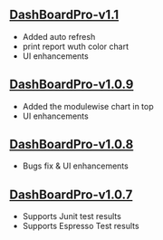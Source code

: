 ## **[DashBoardPro-v1.1](https://www.npmjs.com/package/dashboardpro/v/1.1)**

- Added auto refresh
- print report wuth color chart
- UI enhancements

## **[DashBoardPro-v1.0.9](https://www.npmjs.com/package/dashboardpro/v/1.0.9)**

- Added the modulewise chart in top
- UI enhancements

## **[DashBoardPro-v1.0.8](https://www.npmjs.com/package/dashboardpro/v/1.0.8)**

- Bugs fix & UI enhancements

## **[DashBoardPro-v1.0.7](https://www.npmjs.com/package/dashboardpro/v/1.0.7)**

- Supports Junit test results
- Supports Espresso Test results

